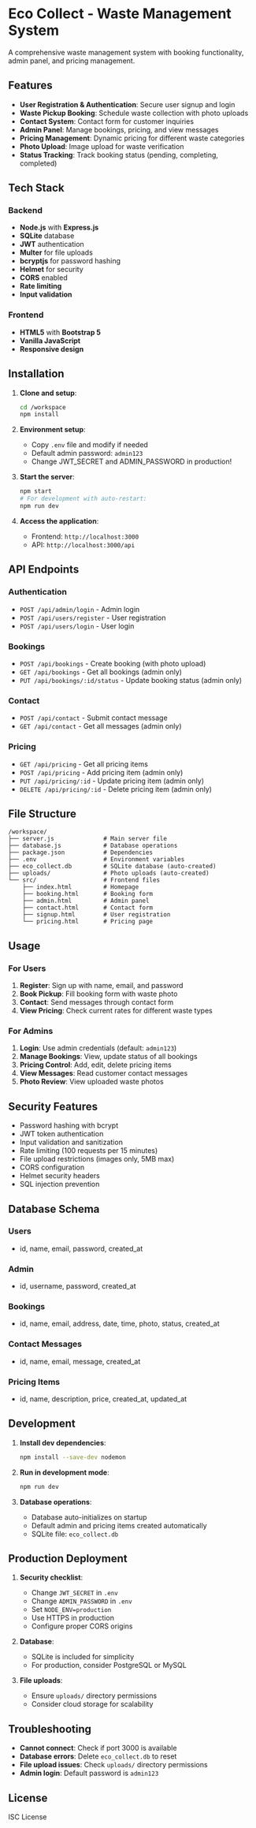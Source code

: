 # Eco Collect - Waste Management System

A comprehensive waste management system with booking functionality, admin panel, and pricing management.

## Features

- **User Registration & Authentication**: Secure user signup and login
- **Waste Pickup Booking**: Schedule waste collection with photo uploads
- **Contact System**: Contact form for customer inquiries
- **Admin Panel**: Manage bookings, pricing, and view messages
- **Pricing Management**: Dynamic pricing for different waste categories
- **Photo Upload**: Image upload for waste verification
- **Status Tracking**: Track booking status (pending, completing, completed)

## Tech Stack

### Backend
- **Node.js** with **Express.js**
- **SQLite** database
- **JWT** authentication
- **Multer** for file uploads
- **bcryptjs** for password hashing
- **Helmet** for security
- **CORS** enabled
- **Rate limiting**
- **Input validation**

### Frontend
- **HTML5** with **Bootstrap 5**
- **Vanilla JavaScript**
- **Responsive design**

## Installation

1. **Clone and setup**:
   ```bash
   cd /workspace
   npm install
   ```

2. **Environment setup**:
   - Copy `.env` file and modify if needed
   - Default admin password: `admin123`
   - Change JWT_SECRET and ADMIN_PASSWORD in production!

3. **Start the server**:
   ```bash
   npm start
   # For development with auto-restart:
   npm run dev
   ```

4. **Access the application**:
   - Frontend: `http://localhost:3000`
   - API: `http://localhost:3000/api`

## API Endpoints

### Authentication
- `POST /api/admin/login` - Admin login
- `POST /api/users/register` - User registration
- `POST /api/users/login` - User login

### Bookings
- `POST /api/bookings` - Create booking (with photo upload)
- `GET /api/bookings` - Get all bookings (admin only)
- `PUT /api/bookings/:id/status` - Update booking status (admin only)

### Contact
- `POST /api/contact` - Submit contact message
- `GET /api/contact` - Get all messages (admin only)

### Pricing
- `GET /api/pricing` - Get all pricing items
- `POST /api/pricing` - Add pricing item (admin only)
- `PUT /api/pricing/:id` - Update pricing item (admin only)
- `DELETE /api/pricing/:id` - Delete pricing item (admin only)

## File Structure

```
/workspace/
├── server.js              # Main server file
├── database.js            # Database operations
├── package.json           # Dependencies
├── .env                   # Environment variables
├── eco_collect.db         # SQLite database (auto-created)
├── uploads/               # Photo uploads (auto-created)
└── src/                   # Frontend files
    ├── index.html         # Homepage
    ├── booking.html       # Booking form
    ├── admin.html         # Admin panel
    ├── contact.html       # Contact form
    ├── signup.html        # User registration
    └── pricing.html       # Pricing page
```

## Usage

### For Users
1. **Register**: Sign up with name, email, and password
2. **Book Pickup**: Fill booking form with waste photo
3. **Contact**: Send messages through contact form
4. **View Pricing**: Check current rates for different waste types

### For Admins
1. **Login**: Use admin credentials (default: `admin123`)
2. **Manage Bookings**: View, update status of all bookings
3. **Pricing Control**: Add, edit, delete pricing items
4. **View Messages**: Read customer contact messages
5. **Photo Review**: View uploaded waste photos

## Security Features

- Password hashing with bcrypt
- JWT token authentication
- Input validation and sanitization
- Rate limiting (100 requests per 15 minutes)
- File upload restrictions (images only, 5MB max)
- CORS configuration
- Helmet security headers
- SQL injection prevention

## Database Schema

### Users
- id, name, email, password, created_at

### Admin
- id, username, password, created_at

### Bookings
- id, name, email, address, date, time, photo, status, created_at

### Contact Messages
- id, name, email, message, created_at

### Pricing Items
- id, name, description, price, created_at, updated_at

## Development

1. **Install dev dependencies**:
   ```bash
   npm install --save-dev nodemon
   ```

2. **Run in development mode**:
   ```bash
   npm run dev
   ```

3. **Database operations**:
   - Database auto-initializes on startup
   - Default admin and pricing items created automatically
   - SQLite file: `eco_collect.db`

## Production Deployment

1. **Security checklist**:
   - Change `JWT_SECRET` in `.env`
   - Change `ADMIN_PASSWORD` in `.env`
   - Set `NODE_ENV=production`
   - Use HTTPS in production
   - Configure proper CORS origins

2. **Database**:
   - SQLite is included for simplicity
   - For production, consider PostgreSQL or MySQL

3. **File uploads**:
   - Ensure `uploads/` directory permissions
   - Consider cloud storage for scalability

## Troubleshooting

- **Cannot connect**: Check if port 3000 is available
- **Database errors**: Delete `eco_collect.db` to reset
- **File upload issues**: Check `uploads/` directory permissions
- **Admin login**: Default password is `admin123`

## License

ISC License